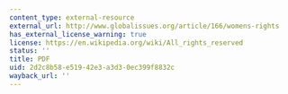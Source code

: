 ```yaml
---
content_type: external-resource
external_url: http://www.globalissues.org/article/166/womens-rights
has_external_license_warning: true
license: https://en.wikipedia.org/wiki/All_rights_reserved
status: ''
title: PDF
uid: 2d2c8b58-e519-42e3-a3d3-0ec399f8832c
wayback_url: ''
---
```

